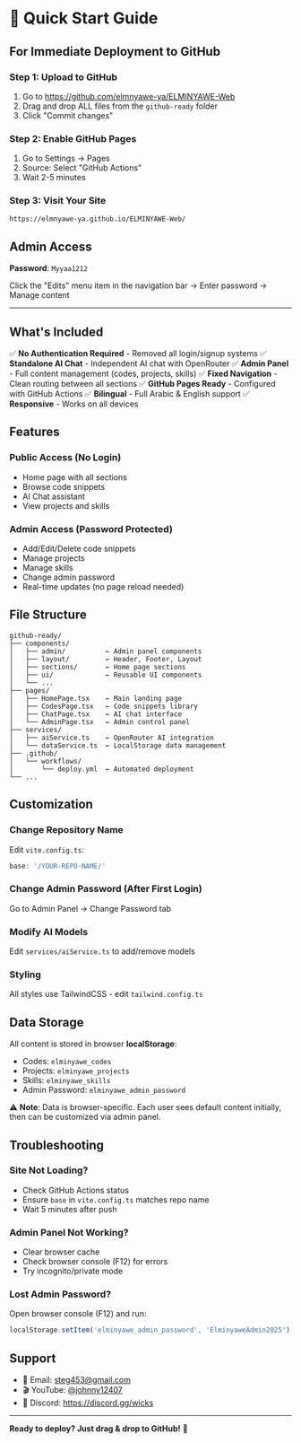 # 🚀 Quick Start Guide

## For Immediate Deployment to GitHub

### Step 1: Upload to GitHub
1. Go to https://github.com/elmnyawe-ya/ELMINYAWE-Web
2. Drag and drop ALL files from the `github-ready` folder
3. Click "Commit changes"

### Step 2: Enable GitHub Pages
1. Go to Settings → Pages
2. Source: Select "GitHub Actions"
3. Wait 2-5 minutes

### Step 3: Visit Your Site
```
https://elmnyawe-ya.github.io/ELMINYAWE-Web/
```

## Admin Access
**Password**: `Myyaa1212`

Click the "Edits" menu item in the navigation bar → Enter password → Manage content

---

## What's Included

✅ **No Authentication Required** - Removed all login/signup systems
✅ **Standalone AI Chat** - Independent AI chat with OpenRouter
✅ **Admin Panel** - Full content management (codes, projects, skills)
✅ **Fixed Navigation** - Clean routing between all sections
✅ **GitHub Pages Ready** - Configured with GitHub Actions
✅ **Bilingual** - Full Arabic & English support
✅ **Responsive** - Works on all devices

## Features

### Public Access (No Login)
- Home page with all sections
- Browse code snippets
- AI Chat assistant
- View projects and skills

### Admin Access (Password Protected)
- Add/Edit/Delete code snippets
- Manage projects
- Manage skills  
- Change admin password
- Real-time updates (no page reload needed)

## File Structure

```
github-ready/
├── components/
│   ├── admin/          ← Admin panel components
│   ├── layout/         ← Header, Footer, Layout
│   ├── sections/       ← Home page sections
│   ├── ui/             ← Reusable UI components
│   └── ...
├── pages/
│   ├── HomePage.tsx    ← Main landing page
│   ├── CodesPage.tsx   ← Code snippets library
│   ├── ChatPage.tsx    ← AI chat interface
│   └── AdminPage.tsx   ← Admin control panel
├── services/
│   ├── aiService.ts    ← OpenRouter AI integration
│   └── dataService.ts  ← LocalStorage data management
├── .github/
│   └── workflows/
│       └── deploy.yml  ← Automated deployment
└── ...
```

## Customization

### Change Repository Name
Edit `vite.config.ts`:
```typescript
base: '/YOUR-REPO-NAME/'
```

### Change Admin Password (After First Login)
Go to Admin Panel → Change Password tab

### Modify AI Models
Edit `services/aiService.ts` to add/remove models

### Styling
All styles use TailwindCSS - edit `tailwind.config.ts`

## Data Storage

All content is stored in browser **localStorage**:
- Codes: `elminyawe_codes`
- Projects: `elminyawe_projects`
- Skills: `elminyawe_skills`
- Admin Password: `elminyawe_admin_password`

⚠️ **Note**: Data is browser-specific. Each user sees default content initially, then can be customized via admin panel.

## Troubleshooting

### Site Not Loading?
- Check GitHub Actions status
- Ensure `base` in `vite.config.ts` matches repo name
- Wait 5 minutes after push

### Admin Panel Not Working?
- Clear browser cache
- Check browser console (F12) for errors
- Try incognito/private mode

### Lost Admin Password?
Open browser console (F12) and run:
```javascript
localStorage.setItem('elminyawe_admin_password', 'ElminyaweAdmin2025')
```

## Support

- 📧 Email: steg453@gmail.com
- 🎬 YouTube: [@johnny12407](https://youtube.com/@johnny12407?si=_JQ8umT0CHBuNwKy)
- 💬 Discord: https://discord.gg/wicks

---

**Ready to deploy? Just drag & drop to GitHub!** 🎉
